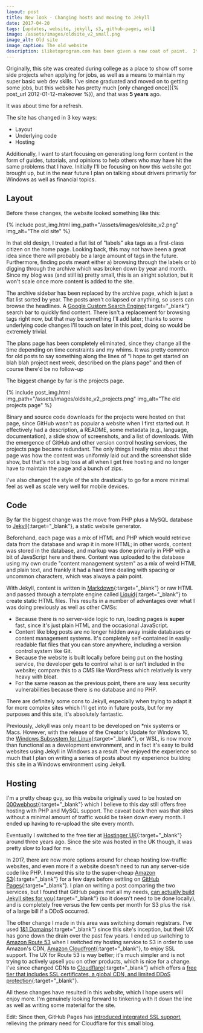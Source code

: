 ```yaml
---
layout: post
title: New look - Changing hosts and moving to Jekyll
date: 2017-04-20
tags: [updates, website, jekyll, s3, github-pages, wsl]
image: /assets/images/oldsite_v2_small.png
image_alt: Old site
image_caption: The old website
description: iliketoprogram.com has been given a new coat of paint.  It is now built using Jekyll in a Windows dev environment and is hosted in GitHub pages.
---
```


Originally, this site was created during college as a place to show off some side projects when applying for jobs, as well as a means to maintain my super basic web dev skills.  I've since graduated and moved on to getting some jobs, but this website has pretty much [only changed once]({% post_url 2012-01-12-makeover %}), and that was **5 years** ago.

It was about time for a refresh.

The site has changed in 3 key ways:

- Layout
- Underlying code
- Hosting

<!--more-->

 Additionally, I want to start focusing on generating long form content in the form of guides, tutorials, and opinions to help others who may have hit the same problems that I have.  Initially I'll be focusing on how this website got brought up, but in the near future I plan on talking about drivers primarily for Windows as well as financial topics.

## Layout ##

Before these changes, the website looked something like this:

{% include post_img.html img_path="/assets/images/oldsite_v2.png" img_alt="The old site" %}

In that old design, I treated a flat list of "labels" aka tags as a first-class citizen on the home page.  Looking back, this may not have been a great idea since there will probably be a large amount of tags in the future.  Furthermore, finding posts meant either a) browsing through the labels or b) digging through the archive which was broken down by year and month.  Since my blog was (and still is) pretty small, this is an alright solution, but it won't scale once more content is added to the site.

The archive sidebar has been replaced by the archive page, which is just a flat list sorted by year.  The posts aren't collapsed or anything, so users can browse the headlines.  A [Google Custom Search Engine](https://cse.google.com/cse/){:target="_blank"} search bar to quickly find content.  There isn't a replacement for browsing tags right now, but that may be something I'll add later; thanks to some underlying code changes I'll touch on later in this post, doing so would be extremely trivial.

The plans page has been completely eliminated, since they change all the time depending on time constraints and my whims.  It was pretty common for old posts to say something along the lines of "I hope to get started on blah blah project next week, described on the plans page" and then of course there'd be no follow-up

The biggest change by far is the projects page.

{% include post_img.html img_path="/assets/images/oldsite_v2_projects.png" img_alt="The old projects page" %}

Binary and source code downloads for the projects were hosted on that page, since GitHub wasn't as popular a website when I first started out.  It effectively had a description, a README, some metadata (e.g., language, documentation), a slide show of screenshots, and a list of downloads.  With the emergence of GitHub and other version control hosting services, the projects page became redundant.  The only things I really miss about that page was how the content was uniformly laid out and the screenshot slide show, but that's not a big loss at all when I get free hosting and no longer have to maintain the page and a bunch of zips.

I've also changed the style of the site drastically to go for a more minimal feel as well as scale very well for mobile devices.

## Code ##

By far the biggest change was the move from PHP plus a MySQL database to [Jekyll](http://jekyllrb.com/){:target="_blank"}, a static website generator.

Beforehand, each page was a mix of HTML and PHP which would retrieve data from the database and wrap it in more HTML; in other words, content was stored in the database, and markup was done primarily in PHP with a bit of JavaScript here and there.  Content was uploaded to the database using my own crude "content management system" as a mix of weird HTML and plain text, and frankly it had a hard time dealing with spacing or uncommon characters, which was always a pain point.

With Jekyll, content is written in [Markdown](https://en.wikipedia.org/wiki/Markdown#Example){:target="_blank"} or raw HTML and passed through a template engine called [Liquid](https://github.com/Shopify/liquid/wiki){:target="_blank"} to create static HTML files.  This results in a number of advantages over what I was doing previously as well as other CMSs:

- Because there is no server-side logic to run, loading pages is **super** fast, since it's just plain HTML and the occasional JavaScript.
- Content like blog posts are no longer hidden away inside databases or content management systems.  It's completely self-contained in easily-readable flat files that you can store anywhere, including a version control system like Git.
- Because the website is built locally before being put on the hosting service, the developer gets to control what is or isn't included in the website; compare this to a CMS like WordPress which relatively is very heavy with bloat.
- For the same reason as the previous point, there are way less security vulnerabilities because there is no database and no PHP.

There are definitely some cons to Jekyll, especially when trying to adapt it for more complex sites which I'll get into in future posts, but for my purposes and this site, it's absolutely fantastic.

Previously, Jekyll was only meant to be developed on *nix systems or Macs.  However, with the release of the Creator's Update for Windows 10, the [Windows Subsystem for Linux](https://docs.microsoft.com/en-us/windows/wsl/about){:target="_blank"}, or WSL, is now more than functional as a development environment, and in fact it's easy to build websites using Jekyll in Windows as a result.  I've enjoyed the experience so much that I plan on writing a series of posts about my experience building this site in a Windows environment using Jekyll.

## Hosting ##

I'm a pretty cheap guy, so this website originally used to be hosted on [000webhost](https://www.000webhost.com/){:target="_blank"} which I believe to this day still offers free hosting with PHP and MySQL support.  The caveat back then was that sites without a minimal amount of traffic would be taken down every month.  I ended up having to re-upload the site every month.

Eventually I switched to the free tier at [Hostinger UK](https://www.hostinger.co.uk/web-hosting){:target="_blank"} around three years ago.  Since the site was hosted in the UK though, it was pretty slow to load for me.

In 2017, there are now more options around for cheap hosting low-traffic websites, and even more if a website doesn't need to run any server-side code like PHP.  I moved this site to the super-cheap [Amazon S3](https://aws.amazon.com/s3/){:target="_blank"} for a few days before settling on [GitHub Pages](https://pages.github.com/){:target="_blank"}.  I plan on writing a post comparing the two services, but I found that GitHub pages met all my needs, [can actually build Jekyll sites for you](https://help.github.com/articles/about-github-pages-and-jekyll/){:target="_blank"} (so it doesn't need to be done locally), and is completely free versus the few cents per month for S3 plus the risk of a large bill if a DDoS occurred.

The other change I made in this area was switching domain registrars.  I've used [1&1 Domains](https://www.1and1.com/domain-names){:target="_blank"} since this site's inception, but their UX has gone down the drain over the past few years.  I ended up switching to [Amazon Route 53](https://aws.amazon.com/route53/) when I switched my hosting service to S3 in order to use Amazon's CDN, [Amazon Cloudfront](https://aws.amazon.com/cloudfront/){:target="_blank"}, to enjoy SSL support.  The UX for Route 53 is way better; it's much simpler and is not trying to actively upsell you on other products, which is nice for a change.  I've since changed CDNs to [Cloudflare](https://www.cloudflare.com/cdn/){:target="_blank"} which offers a [free tier that includes SSL certificates, a global CDN, and limited DDoS protection](https://www.cloudflare.com/plans/){:target="_blank"}.

All these changes have resulted in this website, which I hope users will enjoy more.  I'm genuinely looking forward to tinkering with it down the line as well as writing some material for the site.

Edit: Since then, GitHub Pages has [introduced integrated SSL support](https://blog.github.com/2018-05-01-github-pages-custom-domains-https/), relieving the primary need for Cloudflare for this small blog.